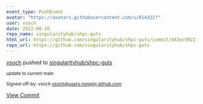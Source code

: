 ```yaml
---
event_type: PushEvent
avatar: "https://avatars.githubusercontent.com/u/814322?"
user: vsoch
date: 2022-08-28
repo_name: singularityhub/shpc-guts
html_url: https://github.com/singularityhub/shpc-guts/commit/d43ec99221f7e9cbad1b1fad4d03570b4fb1914e
repo_url: https://github.com/singularityhub/shpc-guts
---
```


<a href='https://github.com/vsoch' target='_blank'>vsoch</a> pushed to <a href='https://github.com/singularityhub/shpc-guts' target='_blank'>singularityhub/shpc-guts</a>

<small>update to current main

Signed-off-by: vsoch <vsoch@users.noreply.github.com></small>

<a href='https://github.com/singularityhub/shpc-guts/commit/d43ec99221f7e9cbad1b1fad4d03570b4fb1914e' target='_blank'>View Commit</a>
